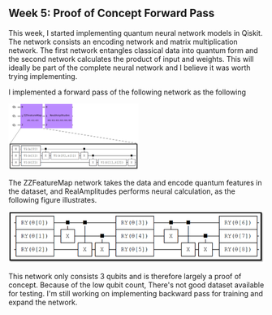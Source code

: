 ## Week 5: Proof of Concept Forward Pass

This week, I started implementing quantum neural network models in Qiskit. The network consists an encoding network and matrix multiplication network. The first network entangles classical data into quantum form and the second network  calculates the product of input and weights. This will ideally be part of the complete neural network and I believe it was worth trying implementing.

I implemented a forward pass of the following network as the following

<img src="week5.assets/image-20220205214354658.png" alt="image-20220205214354658" style="zoom: 25%;" />

The ZZFeatureMap network takes the data and encode quantum features in the dataset, and RealAmplitudes performs neural calculation, as the following figure illustrates.

<img src="week5.assets/image-20220205214459054.png" alt="image-20220205214459054" style="zoom: 70%;" />

This network only consists 3 qubits and is therefore largely a proof of concept. Because of the low qubit count, There's not good dataset available for testing. I'm still working on implementing backward pass for training and expand the network.